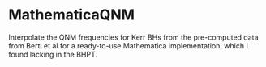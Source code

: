 # MathematicaQNM
Interpolate the QNM frequencies for Kerr BHs from the pre-computed data from Berti et al for a ready-to-use Mathematica implementation, which I found lacking in the BHPT. 
